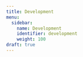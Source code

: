 ```yaml
---
title: Development
menu:
  sidebar:
    name: Development
    identifier: development
    weight: 100
draft: true
---
```

